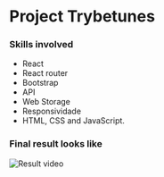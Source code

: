 # Project Trybetunes

### Skills involved
- React
- React router
- Bootstrap
- API
- Web Storage
- Responsividade
- HTML, CSS and JavaScript.


### Final result looks like
![Result video](./result.gif)
